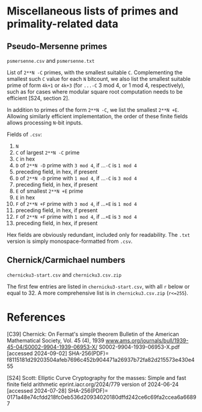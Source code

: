 # Miscellaneous lists of primes and primality-related data

## Pseudo-Mersenne primes

```psmersenne.csv``` and ```psmersenne.txt```

List of ```2**N -C``` primes, with the smallest suitable ```C```.
Complementing the smallest such ```C``` value for each ```N``` bitcount,
we also list the smallest suitable prime of form ```4k+1``` or
```4k+3``` (for ```...-C``` 3 mod 4, or 1 mod 4, respectively), such as
for cases where modular square root computation needs to be efficient
[S24, section 2].

In addition to primes of the form ```2**N -C```, we list the smallest
```2**N +E```. Allowing similarly efficient implementation, the order of
these finite fields allows processing ```N```-bit inputs.

Fields of ```.csv```:

1.  ```N```
2.  ```C``` of largest ```2**N -C``` prime
3.  ```C``` in hex
4.  ```D``` of ```2**N -D``` prime with ```3 mod 4```, if ...```-C``` is
    ```1 mod 4```
5.  preceding field, in hex, if present
6.  ```D``` of ```2**N -D``` prime with ```1 mod 4```, if ...```-C``` is
    ```3 mod 4```
7.  preceding field, in hex, if present
8.  ```E``` of smallest ```2**N +E``` prime
9.  ```E``` in hex
10. ```F``` of ```2**N +F``` prime with ```3 mod 4```, if ...```+E``` is
    ```1 mod 4```
11. preceding field, in hex, if present
12. ```F``` of ```2**N +F``` prime with ```1 mod 4```, if ...```+E``` is
    ```3 mod 4```
13. preceding field, in hex, if present

Hex fields are obviously redundant, included only for readability. The
```.txt``` version is simply monospace-formatted from ```.csv```.


## Chernick/Carmichael numbers

```chernicku3-start.csv``` and ```chernicku3.csv.zip```

The first few entries are listed in ```chernicku3-start.csv```, with
all ```r``` below or equal to 32. A more comprehensive list is in
```chernicku3.csv.zip``` (```r<=255```).


# References

[C39]
Chernick: On Fermat's simple theorem
  Bulletin of the American Mathematical Society, Vol. 45 (4), 1939
  www.ams.org/journals/bull/1939-45-04/S0002-9904-1939-06953-X/
    S0002-9904-1939-06953-X.pdf  [accessed 2024-09-02]
  SHA-256(PDF)=
    f8115181d29203504afeb7696c452b904471a26937b72fa82d215573e430e455

[S24]
Scott: Elliptic Curve Cryptography for the masses: Simple and fast
finite field arithmetic
  eprint.iacr.org/2024/779
  version of 2024-06-24  [accessed 2024-07-28]
  SHA-256(PDF)=
    0171a48e74cfdd218fc0eb536d20934020180dffd242ce6c69fa2ccea6a66897

